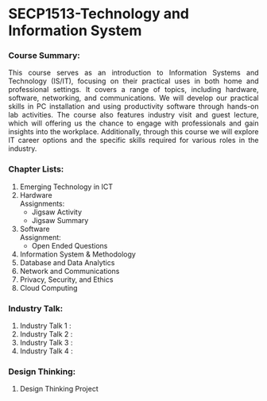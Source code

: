 # SECP1513-Technology and Information System

### Course Summary:

<p align="justify">This course serves as an introduction to Information Systems and Technology (IS/IT), focusing on their practical uses in both home and professional settings. It covers a range of topics, including hardware, software, networking, and communications. We will develop our practical skills in PC installation and using productivity software through hands-on lab activities. The course also features industry visit and guest lecture, which will offering us the chance to engage with professionals and gain insights into the workplace. Additionally, through this course we will explore IT career options and the specific skills required for various roles in the industry.</p>

### Chapter Lists:
1.	Emerging Technology in ICT   
2.	Hardware </br>
    Assignments: </br>
  	- Jigsaw Activity </br>
    - Jigsaw Summary </br>
3.	Software </br>
    Assignment: </br>
    * Open Ended Questions </br>
6.	Information System & Methodology
7.	Database and Data Analytics
8.	Network and Communications
9.	Privacy, Security, and Ethics
10.	Cloud Computing


### Industry Talk:
1. Industry Talk 1 :
2. Industry Talk 2 :
3. Industry Talk 3 :
4. Industry Talk 4 :

### Design Thinking:
1. Design Thinking Project
